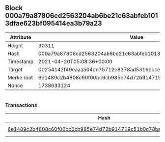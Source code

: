 ## Block 000a79a87806cd2563204ab6be21c63abfeb1013dfae623bf095414ea3b79a23

Attribute | Value
--- | ---
Height | 30311
Hash | 000a79a87806cd2563204ab6be21c63abfeb1013dfae623bf095414ea3b79a23
Timestamp | 2021-04-20T05:08:36+00:00
Target | 00254142f49eaaa504dc75712e8378ad5316cbcead634704b3734b6271167cc4
Merke root | 6e1489c2b4808c60f00bc6cb985e74d72b914719c51b0c78bab05edb85ffe4bd
Nonce | 1738633124

```

```

### Transactions

Hash | Amount
--- | ---
[6e1489c2b4808c60f00bc6cb985e74d72b914719c51b0c78bab05edb85ffe4bd](6e1489c2b4808c60f00bc6cb985e74d72b914719c51b0c78bab05edb85ffe4bd.md) | 10.00000000 SKEPTI 
